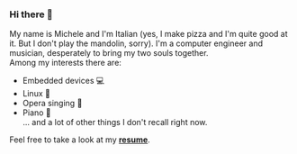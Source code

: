 ### Hi there 👋

My name is Michele and I'm Italian (yes, I make pizza and I'm quite good at it. But I don't play the mandolin, sorry). I'm a computer engineer and musician, desperately to bring my two souls together.  
Among my interests there are:
* Embedded devices :computer:
* Linux :penguin:
* Opera singing :musical_score:
* Piano :musical_keyboard:   
... and a lot of other things I don't recall right now.  

Feel free to take a look at my [**resume**](MichelePerrone_Resume.pdf).

<!--
**michele-perrone/michele-perrone** is a ✨ _special_ ✨ repository because its `README.md` (this file) appears on your GitHub profile.

Here are some ideas to get you started:

- 🔭 I’m currently working on ...
- 🌱 I’m currently learning ...
- 👯 I’m looking to collaborate on ...
- 🤔 I’m looking for help with ...
- 💬 Ask me about ...
- 📫 How to reach me: ...
- 😄 Pronouns: ...
- ⚡ Fun fact: ...
-->

